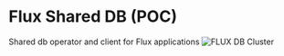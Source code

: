 # Flux Shared DB (POC)

Shared db operator and client for Flux applications
![FLUX DB Cluster](https://user-images.githubusercontent.com/1296210/184499609-f4378761-3325-4163-8369-a629424ee03c.jpg)
